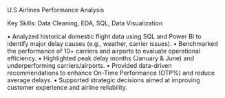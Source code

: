 U.S Airlines Performance Analysis

Key Skills: Data Cleaning, EDA, SQL, Data
Visualization

• Analyzed historical domestic flight data using SQL
and Power BI to identify major delay causes (e.g.,
weather, carrier issues).
• Benchmarked the performance of 10+ carriers and
airports to evaluate operational efficiency.
• Highlighted peak delay months (January & June)
and underperforming carriers/airports.
• Provided data-driven recommendations to enhance
On-Time Performance (OTP%) and reduce average
delays.
• Supported strategic decisions aimed at improving
customer experience and airline reliability.
